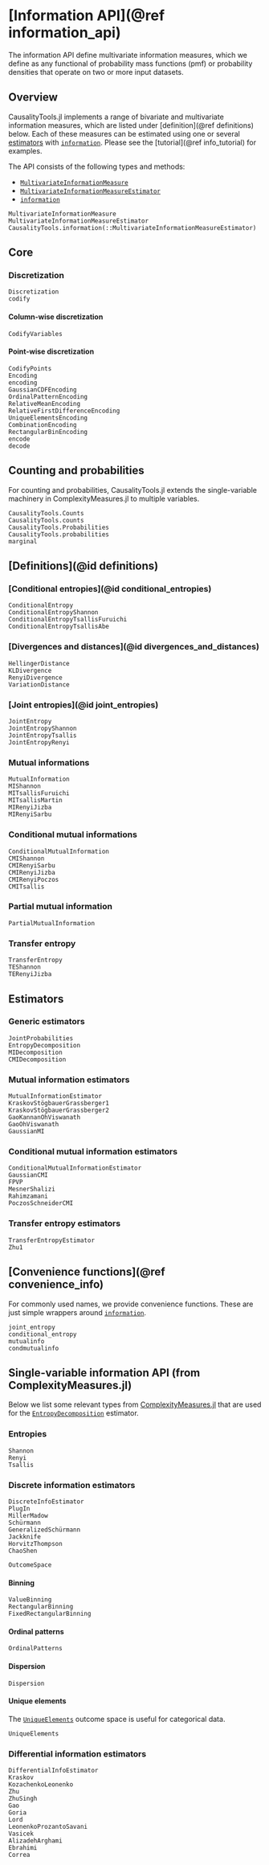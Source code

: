 # [Information API](@ref information_api)

The information API define multivariate information measures, which we define as 
any functional of probability mass functions (pmf) or probability densities that operate
on two or more input datasets.

## Overview

CausalityTools.jl implements a range of bivariate and multivariate information measures,
which are listed under [definition](@ref definitions) below. Each of these measures
can be estimated using one or several [estimators](@ref) with [`information`](@ref).
Please see the [tutorial](@ref info_tutorial) for examples.

The API consists of the following types and methods:
- [`MultivariateInformationMeasure`](@ref)
- [`MultivariateInformationMeasureEstimator`](@ref)
- [`information`](@ref)

```@docs
MultivariateInformationMeasure
MultivariateInformationMeasureEstimator
CausalityTools.information(::MultivariateInformationMeasureEstimator)
```

## Core

### Discretization

```@docs
Discretization
codify
```

#### Column-wise discretization

```@docs
CodifyVariables
```

#### Point-wise discretization

```@docs
CodifyPoints
Encoding
encoding
GaussianCDFEncoding
OrdinalPatternEncoding
RelativeMeanEncoding
RelativeFirstDifferenceEncoding
UniqueElementsEncoding
CombinationEncoding
RectangularBinEncoding
encode
decode
```

## Counting and probabilities

For counting and probabilities, CausalityTools.jl extends the single-variable machinery
in ComplexityMeasures.jl to multiple variables.

```@docs
CausalityTools.Counts
CausalityTools.counts
CausalityTools.Probabilities
CausalityTools.probabilities
marginal
```


## [Definitions](@id definitions)


### [Conditional entropies](@id conditional_entropies)

```@docs
ConditionalEntropy
ConditionalEntropyShannon
ConditionalEntropyTsallisFuruichi
ConditionalEntropyTsallisAbe
```

### [Divergences and distances](@id divergences_and_distances)

```@docs
HellingerDistance
KLDivergence
RenyiDivergence
VariationDistance
```

### [Joint entropies](@id joint_entropies)

```@docs
JointEntropy
JointEntropyShannon
JointEntropyTsallis
JointEntropyRenyi
```

### Mutual informations

```@docs
MutualInformation
MIShannon
MITsallisFuruichi
MITsallisMartin
MIRenyiJizba
MIRenyiSarbu
```

### Conditional mutual informations

```@docs
ConditionalMutualInformation
CMIShannon
CMIRenyiSarbu
CMIRenyiJizba
CMIRenyiPoczos
CMITsallis
```

### Partial mutual information

```@docs
PartialMutualInformation
```

### Transfer entropy

```@docs
TransferEntropy
TEShannon
TERenyiJizba
```

## Estimators

### Generic estimators

```@docs
JointProbabilities
EntropyDecomposition
MIDecomposition
CMIDecomposition
```

### Mutual information estimators

```@docs
MutualInformationEstimator
KraskovStögbauerGrassberger1
KraskovStögbauerGrassberger2
GaoKannanOhViswanath
GaoOhViswanath
GaussianMI
```


### Conditional mutual information estimators

```@docs
ConditionalMutualInformationEstimator
GaussianCMI
FPVP
MesnerShalizi
Rahimzamani
PoczosSchneiderCMI
```

### Transfer entropy estimators

```@docs
TransferEntropyEstimator
Zhu1
```

## [Convenience functions](@ref convenience_info)

For commonly used names, we provide convenience functions. These are just simple 
wrappers around [`information`](@ref).

```@docs
joint_entropy
conditional_entropy
mutualinfo
condmutualinfo
```

## Single-variable information API (from ComplexityMeasures.jl)

Below we list some relevant types from
[ComplexityMeasures.jl](https://github.com/JuliaDynamics/ComplexityMeasures.jl) that 
are used for the [`EntropyDecomposition`](@ref) estimator.

### Entropies

```@docs
Shannon
Renyi
Tsallis
```

### Discrete information estimators

```@docs
DiscreteInfoEstimator
PlugIn
MillerMadow
Schürmann
GeneralizedSchürmann
Jackknife
HorvitzThompson
ChaoShen
```

```@docs
OutcomeSpace
```

#### Binning

```@docs
ValueBinning
RectangularBinning
FixedRectangularBinning
```

#### Ordinal patterns

```@docs
OrdinalPatterns
```

#### Dispersion

```@docs
Dispersion
```

#### Unique elements

The [`UniqueElements`](@ref) outcome space is useful for categorical data.

```@docs
UniqueElements
```

### Differential information estimators

```@docs
DifferentialInfoEstimator
Kraskov
KozachenkoLeonenko
Zhu
ZhuSingh
Gao
Goria
Lord
LeonenkoProzantoSavani
Vasicek
AlizadehArghami
Ebrahimi
Correa
```
